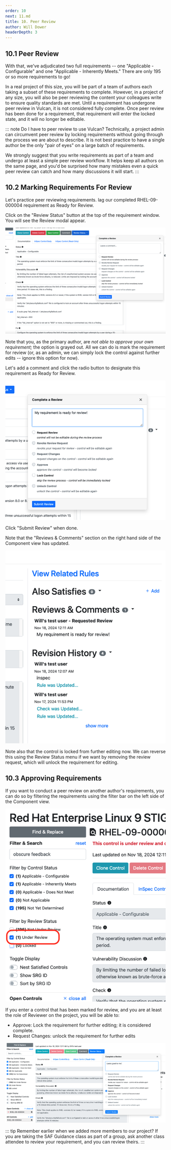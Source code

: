 ```yaml
---
order: 10
next: 11.md
title: 10. Peer Review
author: Will Dower
headerDepth: 3
---
```


## 10.1 Peer Review

With that, we've adjudicated two full requirements -- one "Applicable - Configurable" and one "Applicable - Inherently Meets." There are only 195 or so more requirements to go!

In a real project of this size, you will be part of a team of authors each taking a subset of these requirements to complete. However, in a project of any size, you will also be peer reviewing the content your colleagues write to ensure quality standards are met. Until a requirement has undergone peer review in Vulcan, it is not considered fully complete. Once peer review has been done for a requirement, that requirement will enter the locked state, and it will no longer be editable.

::: note Do I have to peer review to use Vulcan?
Technically, a project admin can circumvent peer review by locking requirements without going through the process we are about to describe. It is not best practice to have a single author be the only "pair of eyes" on a large batch of requirements.

We strongly suggest that you write requirements as part of a team and undergo at least a simple peer review workflow. It helps keep all authors on the same page, and you'd be surprised how many mistakes even a quick peer review can catch and how many discussions it will start.
:::

## 10.2 Marking Requirements For Review

Let's practice peer reviewing requirements. lag our completed RHEL-09-000004 requirement as Ready for Review.

Click on the "Review Status" button at the top of the requirement window. You will see the Review modal appear. 

![Review Status](@/../../../assets/img/review_status.png)

Note that you, as the primary author, are *not able to approve your own requirement;* the option is grayed out. All we can do is mark the requirement for review (or, as an admin, we can simply lock the control against further edits -- ignore this option for now).

Let's add a comment and click the radio button to designate this requirement as Ready for Review.

![Requesting Review](@/../../../assets/img/filling_out_request_for_review.png)

Click "Submit Review" when done.

Note that the "Reviews & Comments" section on the right hand side of the Component view has updated.

![Review Comments](@/../../../assets/img/r_and_c.png)

Note also that the control is locked from further editing now. We can reverse this using the Review Status menu if we want by removing the review request, which will unlock the requirement for editing.

## 10.3 Approving Requirements

If you want to conduct a peer review on another author's requirements, you can do so by filtering the requirements using the filter bar on the left side of the Component view.

![Filter by Review Status](@/../../../assets/img/review_status_filter.png)

If you enter a control that has been marked for review, and you are at least the role of Reviewer on the project, you will be able to:
- Approve: Lock the requirement for further editing; it is considered complete.
- Request Changes: unlock the requirement for further edits

![Approving a Requirement](@/../../../assets/img/approve_the_control.png)

::: tip
Remember earlier when we added more members to our project? If you are taking the SAF Guidance class as part of a group, ask another class attendee to review your requirement, and you can review theirs.
:::

